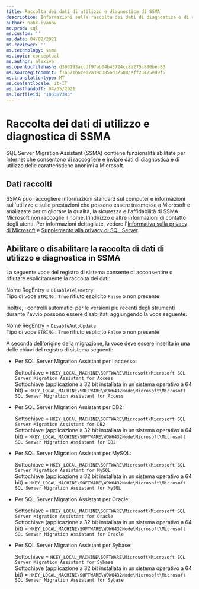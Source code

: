 ```yaml
---
title: Raccolta dei dati di utilizzo e diagnostica di SSMA
description: Informazioni sulla raccolta dei dati di diagnostica e di utilizzo in SQL Server Migration Assistant.
author: nahk-ivanov
ms.prod: sql
ms.custom: ''
ms.date: 04/02/2021
ms.reviewer: ''
ms.technology: ssma
ms.topic: conceptual
ms.author: alexiva
ms.openlocfilehash: d306193accdf97ab04b45724cc8a275c890bec80
ms.sourcegitcommit: f1a571b6ce02a39c385ad32508ceff23475ed9f5
ms.translationtype: MT
ms.contentlocale: it-IT
ms.lasthandoff: 04/05/2021
ms.locfileid: "106387383"
---
```

# <a name="ssma-usage-and-diagnostic-data-collection"></a>Raccolta dei dati di utilizzo e diagnostica di SSMA

SQL Server Migration Assistant (SSMA) contiene funzionalità abilitate per Internet che consentono di raccogliere e inviare dati di diagnostica e di utilizzo delle caratteristiche anonimi a Microsoft.

## <a name="collected-data"></a>Dati raccolti

SSMA può raccogliere informazioni standard sul computer e informazioni sull'utilizzo e sulle prestazioni che possono essere trasmesse a Microsoft e analizzate per migliorare la qualità, la sicurezza e l'affidabilità di SSMA. Microsoft non raccoglie il nome, l'indirizzo o altre informazioni di contatto degli utenti. Per informazioni dettagliate, vedere l'[Informativa sulla privacy di Microsoft](https://privacy.microsoft.com/privacystatement) e [Supplemento alla privacy di SQL Server](../sql-server/sql-server-privacy.md).
## <a name="enable-or-disable-usage-and-diagnostic-data-collection-in-ssma"></a>Abilitare o disabilitare la raccolta di dati di utilizzo e diagnostica in SSMA

La seguente voce del registro di sistema consente di acconsentire o rifiutare esplicitamente la raccolta dei dati:

Nome RegEntry = `DisableTelemetry`  
Tipo di voce `STRING` : `True` rifiuto esplicito `False` o non presente

Inoltre, i controlli automatici per le versioni più recenti degli strumenti durante l'avvio possono essere disabilitati aggiungendo la voce seguente:

Nome RegEntry = `DisableAutoUpdate`  
Tipo di voce `STRING` : `True` rifiuto esplicito `False` o non presente

A seconda dell'origine della migrazione, la voce deve essere inserita in una delle chiavi del registro di sistema seguenti:

- Per SQL Server Migration Assistant per l'accesso:

  Sottochiave = `HKEY_LOCAL_MACHINE\SOFTWARE\Microsoft\Microsoft SQL Server Migration Assistant for Access`  
  Sottochiave (applicazione a 32 bit installata in un sistema operativo a 64 bit) = `HKEY_LOCAL_MACHINE\SOFTWARE\WOW6432Node\Microsoft\Microsoft SQL Server Migration Assistant for Access`  

- Per SQL Server Migration Assistant per DB2:

  Sottochiave = `HKEY_LOCAL_MACHINE\SOFTWARE\Microsoft\Microsoft SQL Server Migration Assistant for DB2`  
  Sottochiave (applicazione a 32 bit installata in un sistema operativo a 64 bit) = `HKEY_LOCAL_MACHINE\SOFTWARE\WOW6432Node\Microsoft\Microsoft SQL Server Migration Assistant for DB2`  

- Per SQL Server Migration Assistant per MySQL:

  Sottochiave = `HKEY_LOCAL_MACHINE\SOFTWARE\Microsoft\Microsoft SQL Server Migration Assistant for MySQL`  
  Sottochiave (applicazione a 32 bit installata in un sistema operativo a 64 bit) = `HKEY_LOCAL_MACHINE\SOFTWARE\WOW6432Node\Microsoft\Microsoft SQL Server Migration Assistant for MySQL`  

- Per SQL Server Migration Assistant per Oracle:

  Sottochiave = `HKEY_LOCAL_MACHINE\SOFTWARE\Microsoft\Microsoft SQL Server Migration Assistant for Oracle`  
  Sottochiave (applicazione a 32 bit installata in un sistema operativo a 64 bit) = `HKEY_LOCAL_MACHINE\SOFTWARE\WOW6432Node\Microsoft\Microsoft SQL Server Migration Assistant for Oracle`  

- Per SQL Server Migration Assistant per Sybase:

  Sottochiave = `HKEY_LOCAL_MACHINE\SOFTWARE\Microsoft\Microsoft SQL Server Migration Assistant for Sybase`  
  Sottochiave (applicazione a 32 bit installata in un sistema operativo a 64 bit) = `HKEY_LOCAL_MACHINE\SOFTWARE\WOW6432Node\Microsoft\Microsoft SQL Server Migration Assistant for Sybase`  
